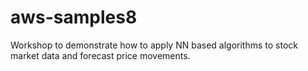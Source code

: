 # aws-samples8
Workshop to demonstrate how to apply NN based algorithms to stock market data and forecast price movements.
